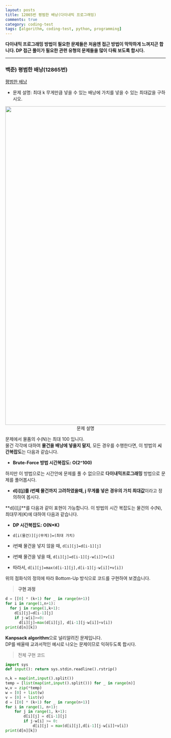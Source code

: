 ```yaml
---
layout: posts
title: 12865번 평범한 배낭(다이내믹 프로그래밍)
comments: true
category: coding-test
tags: [algorithm, coding-test, python, programming]
---
```


**다이내믹 프로그래밍 방법이 필요한 문제들은 처음엔 접근 방법이 막막하게 느껴지곤 합니다. DP 접근 풀이가 필요한 관련 유형의 문제들을 많이 다뤄 보도록 합시다.**

---

### 백준) 평범한 배낭(12865번)

<a  href='https://www.acmicpc.net/problem/12865'>평범한 배낭</a>

- 문제 설명: 최대 k 무게만큼 넣을 수 있는 배낭에 가치를 넣을 수 있는 최대값을 구하시오.

<p align="center">
  <img src="https://user-images.githubusercontent.com/80669616/130789660-8ce5b9d8-4be8-4312-8fe5-37a945905cc9.png" width="1000"><br>문제 설명
</p>

문제에서 물품의 수(N)는 최대 100 입니다.  
물건 각각에 대하여 **물건을 배낭에 넣을지 말지**, 모든 경우를 수행한다면, 이 방법의 **시간복잡도**는 다음과 같습니다.

- **Brute-Force 방법 시간복잡도: O(2^100)**

하지만 이 방법으로는 시간안에 문제를 풀 수 없으므로 **다이내믹프로그래밍** 방법으로 문제를 풀어봅시다.

- **d[i][j]를 i번째 물건까지 고려하였을때, j 무게를 넣은 경우의 가치 최대값**이라고 정의하여 봅시다.

**d[i][j]**를 다음과 같이 표현이 가능합니다.
이 방법의 시간 복잡도는 물건의 수(N), 최대무게(K)에 대하여 다음과 같습니다.

- **DP 시간복잡도: O(N\*K)**

- `d[i(물건)][j(무게)]=(최대 가치)`
- i번째 물건을 넣지 않을 때, `d[i][j]=d[i-1][j]`
- i번째 물건을 넣을 때, `d[i][j]=d[i-1][j-w[i]]+v[i]`
- 따라서, `d[i][j]=max(d[i-1][j],d[i-1][j-w[i]]+v[i])`

위의 점화식의 정의에 따라 Bottom-Up 방식으로 코드를 구현하여 보겠습니다.

> **구현 과정**

```python
d = [[0] * (k+1) for _ in range(n+1)]
for i in range(1,n+1):
  for j in range(1,k+1):
    d[i][j]=d[i-1][j]
    if j-w[i]>=0:
      d[i][j]=max(d[i][j], d[i-1][j-w[i]]+v[i])
print(d[n][k])
```

**Kanpsack algorithm**으로 널리알려진 문제입니다.  
DP를 배울때 교과서적인 예시로 나오는 문제이므로 익혀두도록 합시다.

> 전체 구현 코드

```python
import sys
def input(): return sys.stdin.readline().rstrip()

n,k = map(int,input().split())
temp = [list(map(int,input().split())) for _ in range(n)]
w,v = zip(*temp)
w = [0] + list(w)
v = [0] + list(v)
d = [[0] * (k+1) for _ in range(n+1)]
for i in range(1, n+1):
    for j in range(1, k+1):
        d[i][j] = d[i-1][j]
        if j-w[i] >= 0:
            d[i][j] = max(d[i][j],d[i-1][j-w[i]]+v[i])
print(d[n][k])
```
